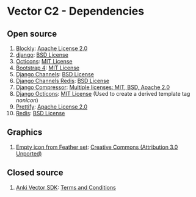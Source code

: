 # Vector C2 - Dependencies

## Open source

1. [Blockly](https://developers.google.com/blockly/): [Apache License 2.0](https://www.apache.org/licenses/LICENSE-2.0)
1. [django](https://www.djangoproject.com/): [BSD License](https://github.com/django/django/blob/master/LICENSE)
1. [Octicons](https://octicons.github.com/): [MIT License](https://github.com/primer/octicons/blob/master/LICENSE)
1. [Bootstrap 4](https://getbootstrap.com/): [MIT License](https://github.com/twbs/bootstrap/blob/master/LICENSE)
1. [Django Channels](https://github.com/django/channels/): [BSD License](https://github.com/django/channels/blob/master/LICENSE)
1. [Django Channels Redis](https://github.com/django/channels_redis): [BSD License](https://github.com/django/channels_redis/blob/master/LICENSE)
1. [Django Compressor](https://github.com/django-compressor/django-compressor): [Multiple licenses: MIT, BSD, Apache 2.0](https://github.com/django-compressor/django-compressor/blob/develop/LICENSE)
1. [Django Octicons](https://github.com/sanketsaurav/django-octicons/): [MIT License](https://github.com/sanketsaurav/django-octicons/blob/master/LICENSE) (Used to create a derived template tag *nonicon*)
1. [Prettify](https://github.com/google/code-prettify): [Apache License 2.0](https://github.com/google/code-prettify/blob/master/COPYING)
1. [Redis](https://redis.io/): [BSD License](https://redis.io/topics/license)


## Graphics

1. [Empty icon from Feather set](https://www.iconfinder.com/iconsets/feather): [Creative Commons (Attribution 3.0 Unported)](https://creativecommons.org/licenses/by/3.0/)

## Closed source

1. [Anki Vector SDK](https://developer.anki.com/vector/docs/index.html): [Terms and Conditions](https://www.anki.com/en-us/company/terms-and-conditions)
